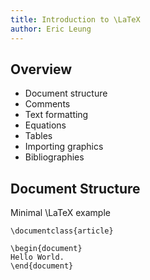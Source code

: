```yaml
---
title: Introduction to \LaTeX
author: Eric Leung
---
```


## Overview

- Document structure
- Comments
- Text formatting
- Equations
- Tables
- Importing graphics
- Bibliographies

## Document Structure

Minimal \LaTeX example

```
\documentclass{article}

\begin{document}
Hello World.
\end{document}
```
